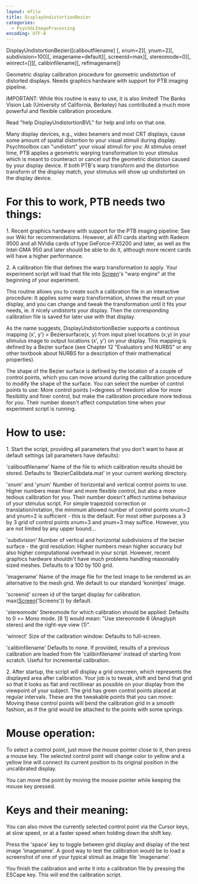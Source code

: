```yaml
---
layout: mfile
title: DisplayUndistortionBezier
categories:
  - PsychGLImageProcessing
encoding: UTF-8
---
```


DisplayUndistortionBezier([caliboutfilename] [, xnum=2][, ynum=2][, subdivision=100][, imagename=default][, screenid=max][, stereomode=0][, winrect=[]][, calibinfilename][, refimagename])

Geometric display calibration procedure for geometric undistortion of
distorted displays. Needs graphics hardware with support for PTB imaging
pipeline.

IMPORTANT: While this routine is easy to use, it is also limited! The
Banks Vision Lab (University of California, Berkeley) has contributed a
much more powerful and flexible calibration procedure.

Read "help DisplayUndistortionBVL" for help and info on that one.


Many display devices, e.g., video beamers and most CRT displays, cause
some amount of spatial distortion to your visual stimuli during display.
Psychtoolbox can "undistort" your visual stimuli for you: At stimulus
onset time, PTB applies a geometric warping transformation to your
stimulus which is meant to counteract or cancel out the geometric
distortion caused by your display device. If both PTB's warp transform
and the distortion transform of the display match, your stimulus will
show up undistorted on the display device.

# For this to work, PTB needs two things:

1\. Recent graphics hardware with support for the PTB imaging pipeline:
See our Wiki for recommendations. However, all ATI cards starting with
Radeon 9500 and all NVidia cards of type GeForce-FX5200 and later, as
well as the Intel-GMA 950 and later should be able to do it, although
more recent cards will have a higher performance.

2\. A calibration file that defines the warp transformation to apply. Your
experiment script will load that file into [Screen](/docs/Screen)'s "warp engine" at the
beginning of your experiment.

This routine allows you to create such a calibration file in an
interactive procedure: It applies some warp transformation, shows the
result on your display, and you can change and tweak the transformation
until it fits your needs, ie. it nicely undistorts your display. Then the
corresponding calibration file is saved for later use with that display.

As the name suggests, DisplayUndistortionBezier supports a continous
mapping (x', y') = Beziersurface(x, y) from input pixel locations (x,y)
in your stimulus image to output locations (x', y') on your display. This
mapping is defined by a Bezier surface (see Chapter 12 "Evaluators and
NURBS" or any other textbook about NURBS for a description of their
mathematical properties).

The shape of the Bezier surface is defined by the location of a couple of
control points, which you can move around during the calibration
procedure to modify the shape of the surface. You can select the number
of control points to use: More control points (=degrees of freedom) allow
for more flexibility and finer control, but make the calibration procedure
more tedious for you. Their number doesn't affect computation time when
your experiment script is running.

# How to use:

1\. Start the script, providing all parameters that you don't want to have
at default settings (all parameters have defaults):

'caliboutfilename' Name of the file to which calibration results should
be stored. Defaults to 'BezierCalibdata.mat' in your current working directory.

'xnum' and 'ynum' Number of horizontal and vertical control points to
use. Higher numbers mean finer and more flexible control, but also a more
tedious calibration for you. Their number doesn't affect runtime
behaviour of your stimulus script. For simple trapezoid correction or
translation/rotation, the minimum allowed number of control points xnum=2
and ynum=2 is sufficient - this is the default. For most other purposes
a 3 by 3 grid of control points xnum=3 and ynum=3 may suffice. However,
you are not limited by any upper bound...

'subdivision' Number of vertical and horizontal subdivisions of the
bezier surface - the grid resolution: Higher numbers mean higher accuracy
but also higher computational overhead in your script. However, recent
graphics hardware shouldn't have much problems handling reasonably sized
meshes. Defaults to a 100 by 100 grid.

'imagename' Name of the image file for the test image to be rendered as
an alternative to the mesh grid. We default to our standard 'konintjes'
image.

'screenid' screen id of the target display for calibration.
max([Screen](/docs/Screen)('Screens')) by default.

'stereomode' Stereomode for which calibration should be applied: Defaults
to 0 == Mono mode. [6 1] would mean: "Use stereomode 6 (Anaglyph stereo)
and the right-eye view (1)".

'winrect' Size of the calibration window: Defaults to full-screen.

'calibinfilename' Defaults to none. If provided, results of a previous
calibration are loaded from file 'calibinfilename' instead of starting
from scratch. Useful for incremental calibration.

2\. After startup, the script will display a grid onscreen, which
represents the displayed area after calibration. Your job is to tweak,
shift and bend that grid so that it looks as flat and rectilinear as
possible on your display from the viewpoint of your subject. The grid has
green control points placed at regular intervals. These are the tweakable
points that you can move: Moving these control points will bend the
calibration grid in a smooth fashion, as if the grid would be attached to
the points with some springs.

# Mouse operation:

To select a control point, just move the mouse pointer close to it, then
press a mouse key. The selected control point will change color to yellow
and a yellow line will connect its current position to its original
position in the uncalibrated display.

You can move the point by moving the mouse pointer while keeping the
mouse key pressed.


# Keys and their meaning:

You can also move the currently selected control point via the Cursor
keys, at slow speed, or at a faster speed when holding down the shift
key.

Press the 'space' key to toggle between grid display and display of the
test image 'imagename'. A good way to test the calibration would be to
load a screenshot of one of your typical stimuli as image file
'imagename'.

You finish the calibration and write it into a calibration file by
pressing the ESCape key. This will end the calibration script.